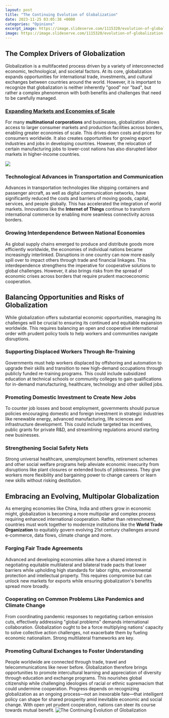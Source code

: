 ```yaml
---
layout: post
title: "The Continuing Evolution of Globalization"
date: 2023-11-25 03:05:38 +0000
categories: "Opinions"
excerpt_image: https://image.slideserve.com/1115320/evolution-of-globalization-l.jpg
image: https://image.slideserve.com/1115320/evolution-of-globalization-l.jpg
---
```


## The Complex Drivers of Globalization 
Globalization is a multifaceted process driven by a variety of interconnected economic, technological, and societal factors. At its core, globalization expands opportunities for international trade, investments, and cultural exchanges between countries around the world. However, it is important to recognize that globalization is neither inherently "good" nor "bad", but rather a complex phenomenon with both benefits and challenges that need to be carefully managed. 
### [Expanding Markets and Economies of Scale](https://travelokla.github.io/2024-01-06-l-histoire-de-la-norv-xe8ge-du-pays-des-vikings-xe0-une-nation-prosp-xe8re/)
For many **multinational corporations** and businesses, globalization allows access to larger consumer markets and production facilities across borders, enabling greater economies of scale. This drives down costs and prices for consumers worldwide. It also creates opportunities for growing export industries and jobs in developing countries. However, the relocation of certain manufacturing jobs to lower-cost nations has also disrupted labor markets in higher-income countries. 

![](https://0701.static.prezi.com/preview/v2/adyjmzhyzslpgae53a32q6t5qt6jc3sachvcdoaizecfr3dnitcq_3_0.png)
### **Technological Advances in Transportation and Communication** 
Advances in transportation technologies like shipping containers and passenger aircraft, as well as digital communication networks, have significantly reduced the costs and barriers of moving goods, capital, services, and people globally. This has accelerated the integration of world markets. Innovations like the **Internet of Things** continue to transform international commerce by enabling more seamless connectivity across borders.
### **Growing Interdependence Between National Economies**
As global supply chains emerged to produce and distribute goods more efficiently worldwide, the economies of individual nations became increasingly interlinked. Disruptions in one country can now more easily spill over to impact others through trade and financial linkages. This interdependence strengthens the imperative for cooperative solutions to global challenges. However, it also brings risks from the spread of economic crises across borders that require prudent macroeconomic cooperation.
## Balancing Opportunities and Risks of Globalization
While globalization offers substantial economic opportunities, managing its challenges will be crucial to ensuring its continued and equitable expansion worldwide. This requires balancing an open and cooperative international order with prudent policy tools to help workers and communities navigate disruptions. 
### **Supporting Displaced Workers Through Re-Training** 
Governments must help workers displaced by offshoring and automation to upgrade their skills and transition to new high-demand occupations through publicly funded re-training programs. This could include subsidized education at technical schools or community colleges to gain qualifications for in-demand manufacturing, healthcare, technology and other skilled jobs. 
### **Promoting Domestic Investment to Create New Jobs**
To counter job losses and boost employment, governments should pursue policies encouraging domestic and foreign investment in strategic industries like renewable energy, advanced manufacturing, life sciences and infrastructure development. This could include targeted tax incentives, public grants for private R&D, and streamlining regulations around starting new businesses.
### **Strengthening Social Safety Nets**  
Strong universal healthcare, unemployment benefits, retirement schemes and other social welfare programs help alleviate economic insecurity from disruptions like plant closures or extended bouts of joblessness. They give workers more flexibility and bargaining power to change careers or learn new skills without risking destitution.
## Embracing an Evolving, Multipolar Globalization
As emerging economies like China, India and others grow in economic might, globalization is becoming a more multipolar and complex process requiring enhanced international cooperation. Rather than retrenchment, countries must work together to modernize institutions like the **World Trade Organization** to equitably govern evolving 21st century challenges around e-commerce, data flows, climate change and more. 
### **Forging Fair Trade Agreements**
Advanced and developing economies alike have a shared interest in negotiating equitable multilateral and bilateral trade pacts that lower barriers while upholding high standards for labor rights, environmental protection and intellectual property. This requires compromise but can unlock new markets for exports while ensuring globalization's benefits spread more broadly.
### **Cooperating on Common Problems Like Pandemics and Climate Change**
From coordinating pandemic responses to negotiating carbon emission cuts, effectively addressing "global problems" demands international collaboration. Globalization ought to be a force multiplying nations' capacity to solve collective action challenges, not exacerbate them by fueling economic nationalism. Strong multilateral frameworks are key.
### **Promoting Cultural Exchanges to Foster Understanding** 
People worldwide are connected through trade, travel and telecommunications like never before. Globalization therefore brings opportunities to promote intercultural learning and appreciation of diversity through education and exchange programs. This nourishes global citizenship while challenging ideologies of racial or ethnic supremacism that could undermine cooperation.
Progress depends on recognizing globalization as an ongoing process—not an inexorable fate—that intelligent policy can shape for shared prosperity amid inevitable economic and social change. With open yet prudent cooperation, nations can steer its course towards mutual benefit.
![The Continuing Evolution of Globalization](https://image.slideserve.com/1115320/evolution-of-globalization-l.jpg)